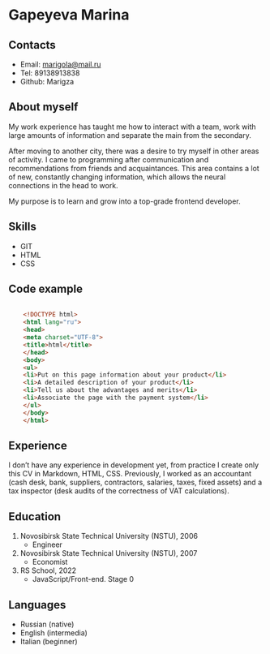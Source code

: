 # Gapeyeva Marina

## Contacts
* Email: marigola@mail.ru
* Tel: 89138913838
* Github: Marigza

## About myself
My work experience has taught me how to interact with a team, work with large amounts of information and separate the main from the secondary.

After moving to another city, there was a desire to try myself in other areas of activity. I came to programming after communication and recommendations from friends and acquaintances. This area contains a lot of new, constantly changing information, which allows the neural connections in the head to work. 

My purpose is to learn and grow into a top-grade frontend developer.
## Skills
* GIT
* HTML
* CSS
## Code example
``` html

    <!DOCTYPE html>
    <html lang="ru">
    <head>
    <meta charset="UTF-8">
    <title>html</title>
    </head>
    <body>
    <ul>
    <li>Put on this page information about your product</li>
    <li>A detailed description of your product</li>
    <li>Tell us about the advantages and merits</li>
    <li>Associate the page with the payment system</li>
    </ul>
    </body>
    </html>

```
## Experience
I don’t have any experience in development yet, from practice I create only this CV in Markdown, HTML, CSS. Previously, I worked as an accountant (cash desk, bank, suppliers, contractors, salaries, taxes, fixed assets) and a tax inspector (desk audits of the correctness of VAT calculations).
## Education
1. Novosibirsk State Technical University (NSTU), 2006
	* Engineer
2. Novosibirsk State Technical University (NSTU), 2007
	* Economist
3. RS School, 2022
	* JavaScript/Front-end. Stage 0
## Languages
* Russian (native)
* English (intermedia)
* Italian (beginner)

